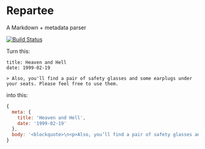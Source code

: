 Repartee
========

A Markdown + metadata parser

[![Build Status](https://travis-ci.org/banterability/repartee.svg?branch=master)](https://travis-ci.org/banterability/repartee)

Turn this:

```
title: Heaven and Hell
date: 1999-02-19

> Also, you'll find a pair of safety glasses and some earplugs under your seats. Please feel free to use them.
```

into this:

```javascript
{
  meta: {
    title: 'Heaven and Hell',
    date: '1999-02-19'
  },
  body: '<blockquote>\n<p>Also, you’ll find a pair of safety glasses and some earplugs under your seats. Please feel free to use them.</p>\n</blockquote>\n'
}
```
